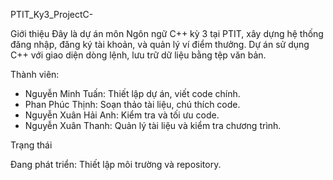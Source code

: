 PTIT_Ky3_ProjectC-

Giới thiệu
Đây là dự án môn Ngôn ngữ C++ kỳ 3 tại PTIT, xây dựng hệ thống đăng nhập, đăng ký tài khoản, và quản lý ví điểm thưởng. Dự án sử dụng C++ với giao diện dòng lệnh, lưu trữ dữ liệu bằng tệp văn bản.

Thành viên:
* Nguyễn Minh Tuấn: Thiết lập dự án, viết code chính.
* Phan Phúc Thịnh: Soạn thảo tài liệu, chú thích code.
* Nguyễn Xuân Hải Anh: Kiểm tra và tối ưu code.
* Nguyễn Xuân Thanh: Quản lý tài liệu và kiểm tra chương trình.

Trạng thái

Đang phát triển: Thiết lập môi trường và repository.

